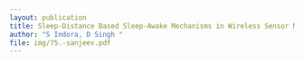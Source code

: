 ```yaml
---
layout: publication
title: Sleep-Distance Based Sleep-Awake Mechanisms in Wireless Sensor Network
author: "S Indora, D Singh "
file: img/75.-sanjeev.pdf
---
```

